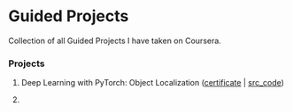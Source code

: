 # Guided Projects

Collection of all Guided Projects I have taken on Coursera.

### Projects

1. Deep Learning with PyTorch: Object Localization ([certificate](https://www.coursera.org/account/accomplishments/verify/DWQYRPVQC59T?utm_source=link&utm_medium=certificate&utm_content=cert_image&utm_campaign=sharing_cta&utm_product=project) | [src_code](https://nbviewer.org/github/QuanHNguyen232/Coursera-courses/blob/main/Guided-Project/Deep-Learning-with-PyTorch-Object-Localization.ipynb))

2. 
